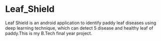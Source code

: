 # Leaf_Shield
Leaf Shield is an android application to identify paddy leaf diseases using deep learning technique, which can detect 5 disease and healthy leaf of paddy.This is my B.Tech final year project.
